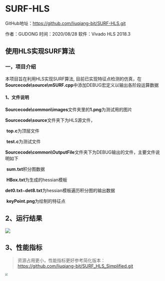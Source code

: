 # SURF-HLS
GitHub地址：https://github.com/liuqiang-bit/SURF-HLS.git

作者：GUDONG		时间：2020/08/28		软件：Vivado HLS 2018.3

## 使用HLS实现SURF算法

### 一，项目介绍

本项目旨在利用HLS实现SURF算法, 目前已实现特征点检测的仿真，在**Sourcecode\source\mSURF.cpp**中添加DEBUG宏定义以输出各阶段运算数据

#### 1、文件说明

**Sourcecode\common\images**文件夹里的**1.png**为测试用的图片

**Sourcecode\source**文件夹下为HLS源文件，

​		**top.c**为顶层文件

​		**test.c**为测试文件

**Sourcecode\common\OutputFile**文件夹下为DEBUG输出的文件，主要文件说明如下

​		**sum.txt**积分图数据

​		**HBox.txt**为生成的hessian模板

​		**det0.txt**~**det8.txt**为hessian模板遍历积分图的输出数据

​		**keyPoint.png**为绘制的特征点

## 2、运行结果

![](F:\MyGit\SURF-HLS\images\1.png)

## 3、性能指标

> 资源占用更小，性能指标更好参考简化版本：https://github.com/liuqiang-bit/SURF_HLS_Simplified.git

<img src="F:\MyGit\SURF-HLS\images\2.png" style="zoom:50%;" />

